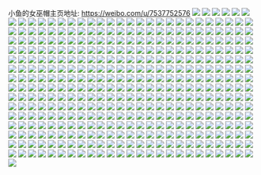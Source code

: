 小鱼的女巫帽主页地址: https://weibo.com/u/7537752576 
![](https://wx4.sinaimg.cn/mw2000/008e7DMsly1h9er8m2pfwj30u00yen5s.jpg) 
![](https://wx4.sinaimg.cn/mw2000/008e7DMsly1h9er9sxnvyj30u00ycth7.jpg) 
![](https://wx4.sinaimg.cn/mw2000/008e7DMsly1h9ckpwsyvfj32c0340e82.jpg) 
![](https://wx4.sinaimg.cn/mw2000/008e7DMsly1h9ckq28honj32c0340b2a.jpg) 
![](https://wx4.sinaimg.cn/mw2000/008e7DMsly1h9ckq363dcj32c0340kjm.jpg) 
![](https://wx4.sinaimg.cn/mw2000/008e7DMsly1h9ckpvk2eaj32c0340npd.jpg) 
![](https://wx4.sinaimg.cn/mw2000/008e7DMsly1h9ckq4dakcj32c0340e82.jpg) 
![](https://wx4.sinaimg.cn/mw2000/008e7DMsly1h9ckq5gg2ij32c0340npd.jpg) 
![](https://wx4.sinaimg.cn/mw2000/008e7DMsly1h9ckq6kxeij32bg33zu0y.jpg) 
![](https://wx4.sinaimg.cn/mw2000/008e7DMsly1h9ckq7sj7sj32bz2iqb2a.jpg) 
![](https://wx4.sinaimg.cn/mw2000/008e7DMsly1h9ckq8pcr0j32c0340b2a.jpg) 
![](https://wx4.sinaimg.cn/mw2000/008e7DMsly1h9ckqa12jej32c0340npe.jpg) 
![](https://wx4.sinaimg.cn/mw2000/008e7DMsly8h7cx9of03gj31jk2bcada.jpg) 
![](https://wx4.sinaimg.cn/mw2000/008e7DMsly8h7cx9ol3lvj31jk2bctfg.jpg) 
![](https://wx4.sinaimg.cn/mw2000/008e7DMsly8h7cx9owm2gj31jk2bcdn8.jpg) 
![](https://wx4.sinaimg.cn/mw2000/008e7DMsly8h7cx821tuvj31jk2bcwnf.jpg) 
![](https://wx4.sinaimg.cn/mw2000/008e7DMsly8h7cx82868lj31jk2bcqag.jpg) 
![](https://wx4.sinaimg.cn/mw2000/008e7DMsly8h7cx7x1xx2j31jk2elq92.jpg) 
![](https://wx4.sinaimg.cn/mw2000/008e7DMsly8h7cx7xfnipj31jk2fd7ao.jpg) 
![](https://wx4.sinaimg.cn/mw2000/008e7DMsly8h7cx7y0lglj31jk2bcqbf.jpg) 
![](https://wx4.sinaimg.cn/mw2000/008e7DMsly8h7cx7z7o4fj31jk2go7ay.jpg) 
![](https://wx4.sinaimg.cn/mw2000/008e7DMsly8h7cx7zz1omj31jk2qwtdy.jpg) 
![](https://wx4.sinaimg.cn/mw2000/008e7DMsly8h7cx7woqsyj32qw1jk7b7.jpg) 
![](https://wx4.sinaimg.cn/mw2000/008e7DMsly8h7cx81ti2jj31jk2qwwne.jpg) 
![](https://wx4.sinaimg.cn/mw2000/008e7DMsly8h7cx82j41yj31jk2qwh2j.jpg) 
![](https://wx4.sinaimg.cn/mw2000/008e7DMsly8h7cx3jccltj31xo2wi4qq.jpg) 
![](https://wx4.sinaimg.cn/mw2000/008e7DMsly8h7cx3jg9fej31r62msb2a.jpg) 
![](https://wx4.sinaimg.cn/mw2000/008e7DMsly8h7cx46nzkdj31jk2bcdwn.jpg) 
![](https://wx4.sinaimg.cn/mw2000/008e7DMsly8h7cx4687y1j31jk2d7qo4.jpg) 
![](https://wx4.sinaimg.cn/mw2000/008e7DMsly8h7cx44y25nj32qw1jk44v.jpg) 
![](https://wx4.sinaimg.cn/mw2000/008e7DMsly8h7cx4bpvwlj31jk2nwwk7.jpg) 
![](https://wx4.sinaimg.cn/mw2000/008e7DMsly1h6faf14tuvj31xo2wiu0y.jpg) 
![](https://wx4.sinaimg.cn/mw2000/008e7DMsly1h6faf2nv09j31xo2wi7wj.jpg) 
![](https://wx4.sinaimg.cn/mw2000/008e7DMsly1h6faf40yq5j31l92wi4qq.jpg) 
![](https://wx4.sinaimg.cn/mw2000/008e7DMsly1h6faf5igaej32wi1xo4qr.jpg) 
![](https://wx4.sinaimg.cn/mw2000/008e7DMsly1h6faf77m87j32dc35skjn.jpg) 
![](https://wx4.sinaimg.cn/mw2000/008e7DMsly1h6fafe78xsj31xo2wihdv.jpg) 
![](https://wx4.sinaimg.cn/mw2000/008e7DMsly1h6faf8sjx3j31xo2wi14v.jpg) 
![](https://wx4.sinaimg.cn/mw2000/008e7DMsly1h6fafa6twxj31xo2wiara.jpg) 
![](https://wx4.sinaimg.cn/mw2000/008e7DMsly1h6fafcgacrj31xo2wie83.jpg) 
![](https://wx4.sinaimg.cn/mw2000/008e7DMsly1h1kh6a6lqjj30u0190amg.jpg) 
![](https://wx4.sinaimg.cn/mw2000/008e7DMsly1h1kh6ar5fej31900u0dnq.jpg) 
![](https://wx4.sinaimg.cn/mw2000/008e7DMsly1h1kh6eor89j30u0190gt4.jpg) 
![](https://wx4.sinaimg.cn/mw2000/008e7DMsly1h1kh6b9ujnj30u0190dnp.jpg) 
![](https://wx4.sinaimg.cn/mw2000/008e7DMsly1h1kh69fzs1j30u01907bz.jpg) 
![](https://wx4.sinaimg.cn/mw2000/008e7DMsly1h1kh6bsn4gj30u0190qac.jpg) 
![](https://wx4.sinaimg.cn/mw2000/008e7DMsly1h1kh6g2xmij30u0190k0a.jpg) 
![](https://wx4.sinaimg.cn/mw2000/008e7DMsly1h1kh6djlrxj31900u0wmk.jpg) 
![](https://wx4.sinaimg.cn/mw2000/008e7DMsly1h1kh6e19nsj30u0190tez.jpg) 
![](https://wx4.sinaimg.cn/mw2000/008e7DMsly1h1kh6f8yg1j31he0u010l.jpg) 
![](https://wx4.sinaimg.cn/mw2000/008e7DMsly1h1kh6gwpm9j30u019045t.jpg) 
![](https://wx4.sinaimg.cn/mw2000/008e7DMsly1h1kh6hn4ybj30u0190guy.jpg) 
![](https://wx4.sinaimg.cn/mw2000/008e7DMsly1h1kh6cwrl8j30u0190qam.jpg) 
![](https://wx4.sinaimg.cn/mw2000/008e7DMsly1h1kh6iaoeyj30u019011n.jpg) 
![](https://wx4.sinaimg.cn/mw2000/008e7DMsly1h1kh6izod6j30u0190qas.jpg) 
![](https://wx4.sinaimg.cn/mw2000/008e7DMsly1h1kh6jp0ybj30u0190doc.jpg) 
![](https://wx4.sinaimg.cn/mw2000/008e7DMsly1h1kh6ke4f0j30u018pdmx.jpg) 
![](https://wx4.sinaimg.cn/mw2000/008e7DMsly1h1kh6l7c0nj30u0190aj0.jpg) 
![](https://wx4.sinaimg.cn/mw2000/008e7DMsly1h1jigzk511j33vc2kwqv8.jpg) 
![](https://wx4.sinaimg.cn/mw2000/008e7DMsly1h1jih85upej32kw3vc1l1.jpg) 
![](https://wx4.sinaimg.cn/mw2000/008e7DMsly1h1jihmf7j0j33vc2kwqv8.jpg) 
![](https://wx4.sinaimg.cn/mw2000/008e7DMsly1h1jihc2mmqj32kw3vcnpf.jpg) 
![](https://wx4.sinaimg.cn/mw2000/008e7DMsly1h1jihejeffj32kw3vcb2c.jpg) 
![](https://wx4.sinaimg.cn/mw2000/008e7DMsly1h1jihhz19yj32kw3vcb2b.jpg) 
![](https://wx4.sinaimg.cn/mw2000/008e7DMsly1h1jihvzhn3j32kw3vcb2b.jpg) 
![](https://wx4.sinaimg.cn/mw2000/008e7DMsly1h1jihxq96pj31hc1z4qv5.jpg) 
![](https://wx4.sinaimg.cn/mw2000/008e7DMsly1h1jihz6danj31hc1z4qv5.jpg) 
![](https://wx4.sinaimg.cn/mw2000/008e7DMsly1h1jihoyzvpj32o0400hdv.jpg) 
![](https://wx4.sinaimg.cn/mw2000/008e7DMsly1h1ht7w86cuj30u01dqtc6.jpg) 
![](https://wx4.sinaimg.cn/mw2000/008e7DMsly1h1ht7wprbhj30u019tgpy.jpg) 
![](https://wx4.sinaimg.cn/mw2000/008e7DMsly1h1ht7x7vpwj30u0190wgx.jpg) 
![](https://wx4.sinaimg.cn/mw2000/008e7DMsly1h1ht7xt63sj31900u0jto.jpg) 
![](https://wx4.sinaimg.cn/mw2000/008e7DMsly1h1ht7ydgbjj30u019078y.jpg) 
![](https://wx4.sinaimg.cn/mw2000/008e7DMsly1h1ht7yurikj30u013zgo1.jpg) 
![](https://wx4.sinaimg.cn/mw2000/008e7DMsly1h1h39ea6z0j30u0140n3t.jpg) 
![](https://wx4.sinaimg.cn/mw2000/008e7DMsly1h1h39dd7v8j30u0140112.jpg) 
![](https://wx4.sinaimg.cn/mw2000/008e7DMsly1h1h39faaxxj30u013zqan.jpg) 
![](https://wx4.sinaimg.cn/mw2000/008e7DMsly1h1h39fr7g6j30u0140thd.jpg) 
![](https://wx4.sinaimg.cn/mw2000/008e7DMsly1h1h39dtuyij30u0110dn5.jpg) 
![](https://wx4.sinaimg.cn/mw2000/008e7DMsly1h1h39gprc4j30u014079d.jpg) 
![](https://wx4.sinaimg.cn/mw2000/008e7DMsly1h0wx9i5u48j31hc1z4npd.jpg) 
![](https://wx4.sinaimg.cn/mw2000/008e7DMsly1h0wx9jze23j31hc1z4u0x.jpg) 
![](https://wx4.sinaimg.cn/mw2000/008e7DMsly1h0wx9nqj9jj31co1p44qp.jpg) 
![](https://wx4.sinaimg.cn/mw2000/008e7DMsly1h0wx9kkbckj318q1gu1hm.jpg) 
![](https://wx4.sinaimg.cn/mw2000/008e7DMsly1h0wx9lo0h8j318m1kc4qp.jpg) 
![](https://wx4.sinaimg.cn/mw2000/008e7DMsly1h0wx9mlwsxj316o1kwkhn.jpg) 
![](https://wx4.sinaimg.cn/mw2000/008e7DMsly1h0wx9oj5u3j31hc1q81dt.jpg) 
![](https://wx4.sinaimg.cn/mw2000/008e7DMsly1h0wx9r22cuj31881z4b29.jpg) 
![](https://wx4.sinaimg.cn/mw2000/008e7DMsly1h0wx9q2bioj31hc1z4x66.jpg) 
![](https://wx4.sinaimg.cn/mw2000/008e7DMsly1h0wx9ryk1yj31hc143b29.jpg) 
![](https://wx4.sinaimg.cn/mw2000/008e7DMsly1h0r54fpmhhj30u01hctrw.jpg) 
![](https://wx4.sinaimg.cn/mw2000/008e7DMsly1h0r54g9r50j30u01hcdxw.jpg) 
![](https://wx4.sinaimg.cn/mw2000/008e7DMsly1h0r54gxs9fj30u01hc7kp.jpg) 
![](https://wx4.sinaimg.cn/mw2000/008e7DMsly1h0qjawrbhtj30u00xr43t.jpg) 
![](https://wx4.sinaimg.cn/mw2000/008e7DMsly1h0qjax0ubbj30u019078b.jpg) 
![](https://wx4.sinaimg.cn/mw2000/008e7DMsly1h0qjb5zzwaj34002o01l1.jpg) 
![](https://wx4.sinaimg.cn/mw2000/008e7DMsly1h0qjaxpch5j31900u0gqn.jpg) 
![](https://wx4.sinaimg.cn/mw2000/008e7DMsly1h0qjazu23hj30sg0vy12x.jpg) 
![](https://wx4.sinaimg.cn/mw2000/008e7DMsly1h0qjayfev1j31900u0q8l.jpg) 
![](https://wx4.sinaimg.cn/mw2000/008e7DMsly1h0qjb1f4okj31kw2dc7wi.jpg) 
![](https://wx4.sinaimg.cn/mw2000/008e7DMsly1h0qjb3qttcj32o0400u0z.jpg) 
![](https://wx4.sinaimg.cn/mw2000/008e7DMsly1h0qjaz7shmj31900u0gqf.jpg) 
![](https://wx4.sinaimg.cn/mw2000/008e7DMsly1h0qjazf0nmj30u01900yd.jpg) 
![](https://wx4.sinaimg.cn/mw2000/008e7DMsly1h0qjayo6r1j31900u0aey.jpg) 
![](https://wx4.sinaimg.cn/mw2000/008e7DMsly1h0qjb7vggjj32o0400b2c.jpg) 
![](https://wx4.sinaimg.cn/mw2000/008e7DMsly1h0qjaxxf9oj30u0140n2g.jpg) 
![](https://wx4.sinaimg.cn/mw2000/008e7DMsly1h0qjay5b1uj30u0190te3.jpg) 
![](https://wx4.sinaimg.cn/mw2000/008e7DMsly1h0ptanx05kj30u40tz770.jpg) 
![](https://wx4.sinaimg.cn/mw2000/008e7DMsly1h0ptao7ennj30by0byjry.jpg) 
![](https://wx4.sinaimg.cn/mw2000/008e7DMsly1h0ptaofoinj30u00u0di9.jpg) 
![](https://wx4.sinaimg.cn/mw2000/008e7DMsly1h0ptaoyeyij30oo0sv41o.jpg) 
![](https://wx4.sinaimg.cn/mw2000/008e7DMsly1h0pgvievepj32k13r5qv7.jpg) 
![](https://wx4.sinaimg.cn/mw2000/008e7DMsly1h0pgvkpxonj32kw3vc7wi.jpg) 
![](https://wx4.sinaimg.cn/mw2000/008e7DMsly1h0pgvmhl1hj32kw3vc7wi.jpg) 
![](https://wx4.sinaimg.cn/mw2000/008e7DMsly1h0pgvoo5wgj32kw3vce82.jpg) 
![](https://wx4.sinaimg.cn/mw2000/008e7DMsly1h0pgvqntmxj32kw3vc4qq.jpg) 
![](https://wx4.sinaimg.cn/mw2000/008e7DMsly1h0pgvspvyqj33vc2kwb2a.jpg) 
![](https://wx4.sinaimg.cn/mw2000/008e7DMsly1h0pgvuwf4mj32kw3vce82.jpg) 
![](https://wx4.sinaimg.cn/mw2000/008e7DMsly1h0pgwcxojbj32kw3vckjm.jpg) 
![](https://wx4.sinaimg.cn/mw2000/008e7DMsly1h0pgvzyiefj32kw3vce82.jpg) 
![](https://wx4.sinaimg.cn/mw2000/008e7DMsly1h0pgvxtfkaj33vc2kw4qq.jpg) 
![](https://wx4.sinaimg.cn/mw2000/008e7DMsly1h0pgw22tv5j32kw3vcb2a.jpg) 
![](https://wx4.sinaimg.cn/mw2000/008e7DMsly1h0pgw46qgrj32kw3vce82.jpg) 
![](https://wx4.sinaimg.cn/mw2000/008e7DMsly1h0pgw5uln8j32kw2q61ky.jpg) 
![](https://wx4.sinaimg.cn/mw2000/008e7DMsly1h0pgw8re3hj32kw3vcqv6.jpg) 
![](https://wx4.sinaimg.cn/mw2000/008e7DMsly1h0pgwb35jij32kw3vce82.jpg) 
![](https://wx4.sinaimg.cn/mw2000/008e7DMsly1h0pgwevqxkj32kw3vc4qq.jpg) 
![](https://wx4.sinaimg.cn/mw2000/008e7DMsly1h0olb9s39ej32kw3vchdu.jpg) 
![](https://wx4.sinaimg.cn/mw2000/008e7DMsly1h0olbca6w1j32kw3v8e82.jpg) 
![](https://wx4.sinaimg.cn/mw2000/008e7DMsly1h0olbei6xwj30zj1kj4by.jpg) 
![](https://wx4.sinaimg.cn/mw2000/008e7DMsly1h0olbh58ppj32kw3vce82.jpg) 
![](https://wx4.sinaimg.cn/mw2000/008e7DMsly1h0olbk5q6lj32kw3vcnpe.jpg) 
![](https://wx4.sinaimg.cn/mw2000/008e7DMsly1h0olbmjvxzj32kw3vc7wi.jpg) 
![](https://wx4.sinaimg.cn/mw2000/008e7DMsly1h0olbp6gvwj32kw3vcnpg.jpg) 
![](https://wx4.sinaimg.cn/mw2000/008e7DMsly1h0olbt16sej32kw3vce83.jpg) 
![](https://wx4.sinaimg.cn/mw2000/008e7DMsly1h0olbv03sjj32kw3vcb2a.jpg) 
![](https://wx4.sinaimg.cn/mw2000/008e7DMsly1h0olbyli3kj32kw3vckjm.jpg) 
![](https://wx4.sinaimg.cn/mw2000/008e7DMsly1h0olc0uv4rj32kw3vchdu.jpg) 
![](https://wx4.sinaimg.cn/mw2000/008e7DMsly1h0olc2qluuj32kw3vce82.jpg) 
![](https://wx4.sinaimg.cn/mw2000/008e7DMsly1h0olc4stcij32kw3vchdu.jpg) 
![](https://wx4.sinaimg.cn/mw2000/008e7DMsly1gv333gahgtj60u0190jxc02.jpg) 
![](https://wx4.sinaimg.cn/mw2000/008e7DMsly1gv333gzw5ej60u019043m02.jpg) 
![](https://wx4.sinaimg.cn/mw2000/008e7DMsly1gv333hwas8j60u019042d02.jpg) 
![](https://wx4.sinaimg.cn/mw2000/008e7DMsgy1guw14rvzpij60u0190dn702.jpg) 
![](https://wx4.sinaimg.cn/mw2000/008e7DMsgy1guw14sw3iej60u0190gsd02.jpg) 
![](https://wx4.sinaimg.cn/mw2000/008e7DMsgy1guw14tn6s0j60u01900zv02.jpg) 
![](https://wx4.sinaimg.cn/mw2000/008e7DMsgy1guw14xeujpj60u01esdma02.jpg) 
![](https://wx4.sinaimg.cn/mw2000/008e7DMsgy1guw14yb0imj60u0190aik02.jpg) 
![](https://wx4.sinaimg.cn/mw2000/008e7DMsgy1guw14z7ih6j60u01d046o02.jpg) 
![](https://wx4.sinaimg.cn/mw2000/008e7DMsgy1guw14v3e70j60u01907ap02.jpg) 
![](https://wx4.sinaimg.cn/mw2000/008e7DMsgy1guw14w6y3kj60u01a6dnr02.jpg) 
![](https://wx4.sinaimg.cn/mw2000/008e7DMsgy1guw1503lq4j60u019010502.jpg) 
![](https://wx4.sinaimg.cn/mw2000/008e7DMsgy1gtt2qo7lavj31kw2dckjm.jpg) 
![](https://wx4.sinaimg.cn/mw2000/008e7DMsgy1gtt2qq0q03j31kw2dckjm.jpg) 
![](https://wx4.sinaimg.cn/mw2000/008e7DMsgy1gtt2sjqs9zj31kw2dcqv6.jpg) 
![](https://wx4.sinaimg.cn/mw2000/008e7DMsgy1gts60ph7svj31kw2dcqv6.jpg) 
![](https://wx4.sinaimg.cn/mw2000/008e7DMsgy1gts60qzljvj31kw2dc4qp.jpg) 
![](https://wx4.sinaimg.cn/mw2000/008e7DMsgy1gts60rymytj30sg1pmdus.jpg) 
![](https://wx4.sinaimg.cn/mw2000/008e7DMsgy1gts60tzuh7j31kw2dc7wi.jpg) 
![](https://wx4.sinaimg.cn/mw2000/008e7DMsgy1gts60vx5jzj31kw2dcu0x.jpg) 
![](https://wx4.sinaimg.cn/mw2000/008e7DMsgy1gts60xdgrlj31kw2dcx5l.jpg) 
![](https://wx4.sinaimg.cn/mw2000/008e7DMsgy1gts60ywehyj31kw2dce81.jpg) 
![](https://wx4.sinaimg.cn/mw2000/008e7DMsgy1gts6108hngj31kw2dc4qp.jpg) 
![](https://wx4.sinaimg.cn/mw2000/008e7DMsgy1gts611rzrgj31kw2dchdt.jpg) 
![](https://wx4.sinaimg.cn/mw2000/008e7DMsgy1gts613b37dj31kw2dc1kx.jpg) 
![](https://wx4.sinaimg.cn/mw2000/008e7DMsgy1gts614jx2pj32dc1kw4qp.jpg) 
![](https://wx4.sinaimg.cn/mw2000/008e7DMsgy1gts6161digj32dc1kw7wh.jpg) 
![](https://wx4.sinaimg.cn/mw2000/008e7DMsgy1gts617v4iij32o0400npd.jpg) 
![](https://wx4.sinaimg.cn/mw2000/008e7DMsgy1gtjzye8dvyj31kw2dce81.jpg) 
![](https://wx4.sinaimg.cn/mw2000/008e7DMsgy1gtjzyfylh9j31kw2dc7w2.jpg) 
![](https://wx4.sinaimg.cn/mw2000/008e7DMsgy1gtjzyjogf1j31kw2dc4qp.jpg) 
![](https://wx4.sinaimg.cn/mw2000/008e7DMsgy1gtjzylgqksj31kw2dc7wh.jpg) 
![](https://wx4.sinaimg.cn/mw2000/008e7DMsgy1gtjzypgvknj31kw2dchdt.jpg) 
![](https://wx4.sinaimg.cn/mw2000/008e7DMsgy1gtjzyrd81mj31kw2dchdt.jpg) 
![](https://wx4.sinaimg.cn/mw2000/008e7DMsgy1gtjzyuuao2j32dc1kwnhx.jpg) 
![](https://wx4.sinaimg.cn/mw2000/008e7DMsgy1gtjzywhgiej32dc1kwkjl.jpg) 
![](https://wx4.sinaimg.cn/mw2000/008e7DMsgy1gtjzyt1c8aj31kw2dce3s.jpg) 
![](https://wx4.sinaimg.cn/mw2000/008e7DMsgy1gtjzyxwom9j32dc1kw1kx.jpg) 
![](https://wx4.sinaimg.cn/mw2000/008e7DMsgy1gtjzz11f5rj34002o04qr.jpg) 
![](https://wx4.sinaimg.cn/mw2000/008e7DMsgy1gtjzyhqdeoj31kw2dcb29.jpg) 
![](https://wx4.sinaimg.cn/mw2000/008e7DMsgy1gtikpizg1yj31kw2dcb29.jpg) 
![](https://wx4.sinaimg.cn/mw2000/008e7DMsgy1gtikpjtx6wj34002o07wh.jpg) 
![](https://wx4.sinaimg.cn/mw2000/008e7DMsgy1gtikplgheij31kw2dc1ky.jpg) 
![](https://wx4.sinaimg.cn/mw2000/008e7DMsgy1gtikpmpqmyj31kw2dcb29.jpg) 
![](https://wx4.sinaimg.cn/mw2000/008e7DMsgy1gtikpnly2wj34002o0kjl.jpg) 
![](https://wx4.sinaimg.cn/mw2000/008e7DMsgy1gtikpoybjnj32dc1kwe81.jpg) 
![](https://wx4.sinaimg.cn/mw2000/008e7DMsgy1gtikpqafbej31kw2dchdt.jpg) 
![](https://wx4.sinaimg.cn/mw2000/008e7DMsgy1gtikps68zzj31kw2dckjl.jpg) 
![](https://wx4.sinaimg.cn/mw2000/008e7DMsgy1gtikpu4tf0j31kw2dchdt.jpg) 
![](https://wx4.sinaimg.cn/mw2000/008e7DMsly1gteye943r4j30u019043q.jpg) 
![](https://wx4.sinaimg.cn/mw2000/008e7DMsly1gteye9vddvj30u019045s.jpg) 
![](https://wx4.sinaimg.cn/mw2000/008e7DMsly1gteyeaewxhj30u0190tew.jpg) 
![](https://wx4.sinaimg.cn/mw2000/008e7DMsly1gteyeb3e28j30u0190goi.jpg) 
![](https://wx4.sinaimg.cn/mw2000/008e7DMsly1gteyebwh71j30u0190te4.jpg) 
![](https://wx4.sinaimg.cn/mw2000/008e7DMsly1gteyedk5jej30u0190gqb.jpg) 
![](https://wx4.sinaimg.cn/mw2000/008e7DMsly1gteyee9hmpj30u0190q9y.jpg) 
![](https://wx4.sinaimg.cn/mw2000/008e7DMsly1gteyef0fn8j30u0190gpv.jpg) 
![](https://wx4.sinaimg.cn/mw2000/008e7DMsly1gteyefv2lij30u01900yo.jpg) 
![](https://wx4.sinaimg.cn/mw2000/008e7DMsly1gteyeglzgfj30u0190wk8.jpg) 
![](https://wx4.sinaimg.cn/mw2000/008e7DMsly1gteyehe9fzj30u019044j.jpg) 
![](https://wx4.sinaimg.cn/mw2000/008e7DMsly1gt877va7brj30u0190qba.jpg) 
![](https://wx4.sinaimg.cn/mw2000/008e7DMsly1gt877vwbdyj315j0u0797.jpg) 
![](https://wx4.sinaimg.cn/mw2000/008e7DMsly1gt877wuxwzj30u018m0ym.jpg) 
![](https://wx4.sinaimg.cn/mw2000/008e7DMsly1gt877yfbjrj30u0190108.jpg) 
![](https://wx4.sinaimg.cn/mw2000/008e7DMsly1gt877xozhdj30u0190wlx.jpg) 
![](https://wx4.sinaimg.cn/mw2000/008e7DMsly1gt877zboloj30sg1pmk0o.jpg) 
![](https://wx4.sinaimg.cn/mw2000/008e7DMsly1gt877zzer6j30sg1pnn5o.jpg) 
![](https://wx4.sinaimg.cn/mw2000/008e7DMsly1gt8780le7dj30sg2dck3i.jpg) 
![](https://wx4.sinaimg.cn/mw2000/008e7DMsly1gt87815nzzj30sg2dc7ev.jpg) 
![](https://wx4.sinaimg.cn/mw2000/008e7DMsly1gt8781prmoj30u0190n28.jpg) 
![](https://wx4.sinaimg.cn/mw2000/008e7DMsly1gt3qfj6nyyj31kw2dchdt.jpg) 
![](https://wx4.sinaimg.cn/mw2000/008e7DMsly1gt3qfkv0svj31hq2db1kx.jpg) 
![](https://wx4.sinaimg.cn/mw2000/008e7DMsly1gt3qfn1utcj32dc1kwb29.jpg) 
![](https://wx4.sinaimg.cn/mw2000/008e7DMsly1gt3qfpwh5bj31kw2dcqv5.jpg) 
![](https://wx4.sinaimg.cn/mw2000/008e7DMsly1gt3qg9tc01j31kw2dc1kx.jpg) 
![](https://wx4.sinaimg.cn/mw2000/008e7DMsly1gt3qfrqno9j31kw2dckjl.jpg) 
![](https://wx4.sinaimg.cn/mw2000/008e7DMsly1gt3qft733aj31kw2dc7wh.jpg) 
![](https://wx4.sinaimg.cn/mw2000/008e7DMsly1gt3qg0vksaj31kw2dce81.jpg) 
![](https://wx4.sinaimg.cn/mw2000/008e7DMsly1gt3qgnhjf6j32dc1kw7wh.jpg) 
![](https://wx4.sinaimg.cn/mw2000/008e7DMsly1gsyrmikp3zj31900u07bk.jpg) 
![](https://wx4.sinaimg.cn/mw2000/008e7DMsly1gsyrmj74e0j31900u00xy.jpg) 
![](https://wx4.sinaimg.cn/mw2000/008e7DMsly1gsyrmk6jv4j30u00ub436.jpg) 
![](https://wx4.sinaimg.cn/mw2000/008e7DMsly1gsyrmlf4m2j30u0140dmk.jpg) 
![](https://wx4.sinaimg.cn/mw2000/008e7DMsly1gsyrmm9bn0j31900u0jxz.jpg) 
![](https://wx4.sinaimg.cn/mw2000/008e7DMsly1gsyrmn948fj30sg2dc4e1.jpg) 
![](https://wx4.sinaimg.cn/mw2000/008e7DMsly1gsyrmo2hr1j30u0190woe.jpg) 
![](https://wx4.sinaimg.cn/mw2000/008e7DMsly1gsyrmopxw1j30u0190grt.jpg) 
![](https://wx4.sinaimg.cn/mw2000/008e7DMsly1gsyrmpam47j30u0190gra.jpg) 
![](https://wx4.sinaimg.cn/mw2000/008e7DMsly1gsry87fojjj30u0190wow.jpg) 
![](https://wx4.sinaimg.cn/mw2000/008e7DMsly1gsry889llcj31kw2dc7wh.jpg) 
![](https://wx4.sinaimg.cn/mw2000/008e7DMsly1gsry89ckn5j31kw2dcu0x.jpg) 
![](https://wx4.sinaimg.cn/mw2000/008e7DMsly1gsry8ackt0j31kv2dbe81.jpg) 
![](https://wx4.sinaimg.cn/mw2000/008e7DMsly1gsry8c7bn5j31kf2dbhdt.jpg) 
![](https://wx4.sinaimg.cn/mw2000/008e7DMsly1gsry8dcwwkj31kw2dcqv5.jpg) 
![](https://wx4.sinaimg.cn/mw2000/008e7DMsly1gsry8b2bn0j31kw2dc4jx.jpg) 
![](https://wx4.sinaimg.cn/mw2000/008e7DMsly1gsry8fux6vj31kw2dc1kx.jpg) 
![](https://wx4.sinaimg.cn/mw2000/008e7DMsly1gsry8ewoe1j32o04007ny.jpg) 
![](https://wx4.sinaimg.cn/mw2000/008e7DMsly1gspd79g67ej30u018bagj.jpg) 
![](https://wx4.sinaimg.cn/mw2000/008e7DMsly1gspd7aib21j30u00u0n1r.jpg) 
![](https://wx4.sinaimg.cn/mw2000/008e7DMsly1gspd7bzk7ij30u01907ei.jpg) 
![](https://wx4.sinaimg.cn/mw2000/008e7DMsly1gspd7dbafcj31900u0qbg.jpg) 
![](https://wx4.sinaimg.cn/mw2000/008e7DMsly1gspd7eibl1j30u0190dol.jpg) 
![](https://wx4.sinaimg.cn/mw2000/008e7DMsly1gspd7g3yv4j31900u0wop.jpg) 
![](https://wx4.sinaimg.cn/mw2000/008e7DMsly1gspd7h54qfj30u0190gsc.jpg) 
![](https://wx4.sinaimg.cn/mw2000/008e7DMsly1gspd7hypn3j30u0190wl0.jpg) 
![](https://wx4.sinaimg.cn/mw2000/008e7DMsly1gspd7jm4kvj30u0190qcs.jpg) 
![](https://wx4.sinaimg.cn/mw2000/008e7DMsly1grhje563mmj30u0190gr0.jpg) 
![](https://wx4.sinaimg.cn/mw2000/008e7DMsly1grhje5rsfcj30u019043w.jpg) 
![](https://wx4.sinaimg.cn/mw2000/008e7DMsly1grhje6uze8j30u0190wj3.jpg) 
![](https://wx4.sinaimg.cn/mw2000/008e7DMsly1grhje7erdzj30u0190gpx.jpg) 
![](https://wx4.sinaimg.cn/mw2000/008e7DMsly1grhje6b7bxj31900u00xo.jpg) 
![](https://wx4.sinaimg.cn/mw2000/008e7DMsly1grhje8y2g8j31900u0n02.jpg) 
![](https://wx4.sinaimg.cn/mw2000/008e7DMsly1grhje7yhkej30u0190teg.jpg) 
![](https://wx4.sinaimg.cn/mw2000/008e7DMsly1grhje8emkkj30u0190wi0.jpg) 
![](https://wx4.sinaimg.cn/mw2000/008e7DMsly1grhje9i6eoj30u0190wh0.jpg) 
![](https://wx4.sinaimg.cn/mw2000/008e7DMsly1grhjeaas88j31900u0tc4.jpg) 
![](https://wx4.sinaimg.cn/mw2000/008e7DMsly1grhjeavfznj30u01900w1.jpg) 
![](https://wx4.sinaimg.cn/mw2000/008e7DMsly1grhjebewvaj30u0190jv6.jpg) 
![](https://wx4.sinaimg.cn/mw2000/008e7DMsly1grhjec3bwxj30u019078x.jpg) 
![](https://wx4.sinaimg.cn/mw2000/008e7DMsly1grhjecya5xj31c40u0q81.jpg) 
![](https://wx4.sinaimg.cn/mw2000/008e7DMsly1grhjedlxtlj30u0190tcq.jpg) 
![](https://wx4.sinaimg.cn/mw2000/008e7DMsly1grhjee6e6vj30u0190n1y.jpg) 
![](https://wx4.sinaimg.cn/mw2000/008e7DMsly1grhjeevjurj30u019047l.jpg) 
![](https://wx4.sinaimg.cn/mw2000/008e7DMsly1grhjefj0uoj30u0190td9.jpg) 
![](https://wx4.sinaimg.cn/mw2000/008e7DMsly1gr513hpossj318g1uogsu.jpg) 
![](https://wx4.sinaimg.cn/mw2000/008e7DMsly1gr513is10cj318g1uon9q.jpg) 
![](https://wx4.sinaimg.cn/mw2000/008e7DMsly1gr513jrw6pj318g1uon7f.jpg) 
![](https://wx4.sinaimg.cn/mw2000/008e7DMsly1gr513kcquwj31uo18gjzr.jpg) 
![](https://wx4.sinaimg.cn/mw2000/008e7DMsly1gr513koeafj318g1uotg0.jpg) 
![](https://wx4.sinaimg.cn/mw2000/008e7DMsly1gr513l4k7gj318g23bgu3.jpg) 
![](https://wx4.sinaimg.cn/mw2000/008e7DMsly1gr513o2jzhj318g1uoqeu.jpg) 
![](https://wx4.sinaimg.cn/mw2000/008e7DMsly1gr513oioqoj318g1uotix.jpg) 
![](https://wx4.sinaimg.cn/mw2000/008e7DMsly1gr513ou04lj31lg18g44c.jpg) 
![](https://wx4.sinaimg.cn/mw2000/008e7DMsly1gr50ktnfgvj31kw2dc7wi.jpg) 
![](https://wx4.sinaimg.cn/mw2000/008e7DMsly1gr50kv3agkj32dc1kwu0y.jpg) 
![](https://wx4.sinaimg.cn/mw2000/008e7DMsly1gr50l4sdajj32dc1kwe82.jpg) 
![](https://wx4.sinaimg.cn/mw2000/008e7DMsly1gr50kz5cr6j34002o01kx.jpg) 
![](https://wx4.sinaimg.cn/mw2000/008e7DMsly1gr50l6swgdj31kw2dcb2d.jpg) 
![](https://wx4.sinaimg.cn/mw2000/008e7DMsly1gr50l04xjqj32o0400h4q.jpg) 
![](https://wx4.sinaimg.cn/mw2000/008e7DMsly1gr50ky7q9ij32dc1kwnpg.jpg) 
![](https://wx4.sinaimg.cn/mw2000/008e7DMsly1gr50l1xeihj32o0400hdu.jpg) 
![](https://wx4.sinaimg.cn/mw2000/008e7DMsly1gr50l84xpej31kw2cnqv6.jpg) 
![](https://wx4.sinaimg.cn/mw2000/008e7DMsly1gr50la4ww0j32dc1kwkjm.jpg) 
![](https://wx4.sinaimg.cn/mw2000/008e7DMsly1gqomr65adxj31s02dc1kz.jpg) 
![](https://wx4.sinaimg.cn/mw2000/008e7DMsly1gqhrab0648j30u0190qc5.jpg) 
![](https://wx4.sinaimg.cn/mw2000/008e7DMsly1gqhrabwtm2j30u01hc463.jpg) 
![](https://wx4.sinaimg.cn/mw2000/008e7DMsly1gqhracn534j30u01hcdqw.jpg) 
![](https://wx4.sinaimg.cn/mw2000/008e7DMsly1gqhrad8bs1j30u01hc0yb.jpg) 
![](https://wx4.sinaimg.cn/mw2000/008e7DMsly1gqhrady8zbj31900u0gqs.jpg) 
![](https://wx4.sinaimg.cn/mw2000/008e7DMsly1gqhraesc0wj31900u047f.jpg) 
![](https://wx4.sinaimg.cn/mw2000/008e7DMsly1gqhraffo2ij30u019047z.jpg) 
![](https://wx4.sinaimg.cn/mw2000/008e7DMsly1gqhrag41avj30u01hc441.jpg) 
![](https://wx4.sinaimg.cn/mw2000/008e7DMsly1gqhragw78aj30u01hcjxl.jpg) 
![](https://wx4.sinaimg.cn/mw2000/008e7DMsly1gqhrahy8ebj30u0190wju.jpg) 
![](https://wx4.sinaimg.cn/mw2000/008e7DMsly1gqauufxr2uj30u0190dls.jpg) 
![](https://wx4.sinaimg.cn/mw2000/008e7DMsly1gqauugfuslj30u01900vr.jpg) 
![](https://wx4.sinaimg.cn/mw2000/008e7DMsly1gqauuha5trj30u013z46c.jpg) 
![](https://wx4.sinaimg.cn/mw2000/008e7DMsly1gqauuhseihj31900u0doj.jpg) 
![](https://wx4.sinaimg.cn/mw2000/008e7DMsly1gqauuidplcj30u0190q99.jpg) 
![](https://wx4.sinaimg.cn/mw2000/008e7DMsly1gqauuiz3tzj30u01907a6.jpg) 
![](https://wx4.sinaimg.cn/mw2000/008e7DMsly1gqauulwnqaj30u0190wmg.jpg) 
![](https://wx4.sinaimg.cn/mw2000/008e7DMsly1gqauuk15p5j30u0190tep.jpg) 
![](https://wx4.sinaimg.cn/mw2000/008e7DMsly1gqauumh9d7j31900u0ael.jpg) 
![](https://wx4.sinaimg.cn/mw2000/008e7DMsly1gqauuna0z3j30u0190n3p.jpg) 
![](https://wx4.sinaimg.cn/mw2000/008e7DMsly1gpz77x2g42j31900u00xl.jpg) 
![](https://wx4.sinaimg.cn/mw2000/008e7DMsly1gpz77xlgbnj30u00yj435.jpg) 
![](https://wx4.sinaimg.cn/mw2000/008e7DMsly1gpz77y3o2lj31900u07al.jpg) 
![](https://wx4.sinaimg.cn/mw2000/008e7DMsly1gpz77ym3l7j30u0190aeb.jpg) 
![](https://wx4.sinaimg.cn/mw2000/008e7DMsly1gpz77z1x19j31900u0gsh.jpg) 
![](https://wx4.sinaimg.cn/mw2000/008e7DMsly1gpz77zlogtj31900u0gqp.jpg) 
![](https://wx4.sinaimg.cn/mw2000/008e7DMsly1gpz7802islj313m0u0ads.jpg) 
![](https://wx4.sinaimg.cn/mw2000/008e7DMsly1gpz780lbzyj31900u0dkt.jpg) 
![](https://wx4.sinaimg.cn/mw2000/008e7DMsly1gpz78176xlj31900u00xf.jpg) 
![](https://wx4.sinaimg.cn/mw2000/008e7DMsly1gpz781wmftj31900u079b.jpg) 
![](https://wx4.sinaimg.cn/mw2000/008e7DMsly1gpz782g58bj30u0190dkz.jpg) 
![](https://wx4.sinaimg.cn/mw2000/008e7DMsly1gpz7a3we35j30u0190qa1.jpg) 
![](https://wx4.sinaimg.cn/mw2000/008e7DMsly1gpz43lcco0j30u0190q7b.jpg) 
![](https://wx4.sinaimg.cn/mw2000/008e7DMsly1gpz43lv1i0j31900u0grd.jpg) 
![](https://wx4.sinaimg.cn/mw2000/008e7DMsly1gpz43qnq84j30u0140455.jpg) 
![](https://wx4.sinaimg.cn/mw2000/008e7DMsly1gpz43mkxcpj30u00u0dkd.jpg) 
![](https://wx4.sinaimg.cn/mw2000/008e7DMsly1gpz43n2g1aj31900u0jws.jpg) 
![](https://wx4.sinaimg.cn/mw2000/008e7DMsly1gpz43nmkznj30u0190jwg.jpg) 
![](https://wx4.sinaimg.cn/mw2000/008e7DMsly1gpz43ply5xj30u01900xa.jpg) 
![](https://wx4.sinaimg.cn/mw2000/008e7DMsly1gpz43ob2ivj31900u0n76.jpg) 
![](https://wx4.sinaimg.cn/mw2000/008e7DMsly1gpz43ouou1j30u0190wiy.jpg) 
![](https://wx4.sinaimg.cn/mw2000/008e7DMsly1gpz43q2qlyj30u019078z.jpg) 
![](https://wx4.sinaimg.cn/mw2000/008e7DMsly1gpz43r4dwsj30u00gwgnm.jpg) 
![](https://wx4.sinaimg.cn/mw2000/008e7DMsly1gpz43rpsjfj31900u044l.jpg) 
![](https://wx4.sinaimg.cn/mw2000/008e7DMsly1gpz43ma7i7j30u0190wjv.jpg) 
![](https://wx4.sinaimg.cn/mw2000/008e7DMsly1gpz43s1m7jj319a0o0acv.jpg) 
![](https://wx4.sinaimg.cn/mw2000/008e7DMsly1gps97zu6tuj30u0190afh.jpg) 
![](https://wx4.sinaimg.cn/mw2000/008e7DMsly1gps980a0o3j30u0190n37.jpg) 
![](https://wx4.sinaimg.cn/mw2000/008e7DMsly1gps980qdmpj30u0190wj5.jpg) 
![](https://wx4.sinaimg.cn/mw2000/008e7DMsly1gps981a9xlj30u0190wh1.jpg) 
![](https://wx4.sinaimg.cn/mw2000/008e7DMsly1gps981wk2oj30u019042r.jpg) 
![](https://wx4.sinaimg.cn/mw2000/008e7DMsly1gps982cya4j31900u0q5s.jpg) 
![](https://wx4.sinaimg.cn/mw2000/008e7DMsly1gps982vmwvj30u019077u.jpg) 
![](https://wx4.sinaimg.cn/mw2000/008e7DMsly1gps983euegj30u0190q6w.jpg) 
![](https://wx4.sinaimg.cn/mw2000/008e7DMsly1gps983w6yhj30u019040x.jpg) 
![](https://wx4.sinaimg.cn/mw2000/008e7DMsly1gps984amiyj31900u0jv1.jpg) 
![](https://wx4.sinaimg.cn/mw2000/008e7DMsly1gps984tz6vj30u0190782.jpg) 
![](https://wx4.sinaimg.cn/mw2000/008e7DMsly1gps985owwqj30u0190whr.jpg) 
![](https://wx4.sinaimg.cn/mw2000/008e7DMsly1gps9865i5mj30u0190jvd.jpg) 
![](https://wx4.sinaimg.cn/mw2000/008e7DMsly1gps986k4r0j30u0190779.jpg) 
![](https://wx4.sinaimg.cn/mw2000/008e7DMsly1gps98754e1j30u0190tbw.jpg) 
![](https://wx4.sinaimg.cn/mw2000/008e7DMsly1gps987n0n3j30u0190wj1.jpg) 
![](https://wx4.sinaimg.cn/mw2000/008e7DMsly1gpaukh4bpxj30u0190434.jpg) 
![](https://wx4.sinaimg.cn/mw2000/008e7DMsly1gpauki142wj31900u0gsx.jpg) 
![](https://wx4.sinaimg.cn/mw2000/008e7DMsly1gpaukiopqoj30u0190n1r.jpg) 
![](https://wx4.sinaimg.cn/mw2000/008e7DMsly1gpaukjlaioj30u0190gry.jpg) 
![](https://wx4.sinaimg.cn/mw2000/008e7DMsly1gpaukhjxw7j31hx0u042q.jpg) 
![](https://wx4.sinaimg.cn/mw2000/008e7DMsly1gpaukk9itsj30u0190dkb.jpg) 
![](https://wx4.sinaimg.cn/mw2000/008e7DMsly1gpaukksufej31900u00xq.jpg) 
![](https://wx4.sinaimg.cn/mw2000/008e7DMsly1gpauklhwx8j313z0u0jw1.jpg) 
![](https://wx4.sinaimg.cn/mw2000/008e7DMsly1gpaukmljr7j30u0190tdn.jpg) 
![](https://wx4.sinaimg.cn/mw2000/008e7DMsly1gpaukndovdj31900u0aem.jpg) 
![](https://wx4.sinaimg.cn/mw2000/008e7DMsly1gotjnw3qh7j30u0190jyj.jpg) 
![](https://wx4.sinaimg.cn/mw2000/008e7DMsly1gotjnwsrznj31900u0tcv.jpg) 
![](https://wx4.sinaimg.cn/mw2000/008e7DMsly1goskferloxj30u01900vl.jpg) 
![](https://wx4.sinaimg.cn/mw2000/008e7DMsly1goskff7byej31900u00vr.jpg) 
![](https://wx4.sinaimg.cn/mw2000/008e7DMsly1goskffmouej30u0190dj0.jpg) 
![](https://wx4.sinaimg.cn/mw2000/008e7DMsly1goskfg3r60j31900u0wh6.jpg) 
![](https://wx4.sinaimg.cn/mw2000/008e7DMsly1goskfgqxa8j31900u078a.jpg) 
![](https://wx4.sinaimg.cn/mw2000/008e7DMsly1goskfhdn1mj30u01o0gux.jpg) 
![](https://wx4.sinaimg.cn/mw2000/008e7DMsly1goskfhz19tj31900u0421.jpg) 
![](https://wx4.sinaimg.cn/mw2000/008e7DMsly1goskfii10hj30u0190go5.jpg) 
![](https://wx4.sinaimg.cn/mw2000/008e7DMsly1goskfj31ajj31900u0jxx.jpg) 
![](https://wx4.sinaimg.cn/mw2000/008e7DMsly1goskfjmg5kj31900u0gpk.jpg) 
![](https://wx4.sinaimg.cn/mw2000/008e7DMsly1goskfk3wkhj31900u0ae9.jpg) 
![](https://wx4.sinaimg.cn/mw2000/008e7DMsly1goskfkogicj31900u07at.jpg) 
![](https://wx4.sinaimg.cn/mw2000/008e7DMsly1go12orp96ej30nb7pmqqs.jpg) 
![](https://wx4.sinaimg.cn/mw2000/008e7DMsly1go12p5kyi1j30u00u0wgr.jpg) 
![](https://wx4.sinaimg.cn/mw2000/008e7DMsly1go12p67ho3j30u0190109.jpg) 
![](https://wx4.sinaimg.cn/mw2000/008e7DMsly1gn5mpdj5saj30u01hcale.jpg) 
![](https://wx4.sinaimg.cn/mw2000/008e7DMsly1gn5mpebpsfj30u01hcn6h.jpg) 
![](https://wx4.sinaimg.cn/mw2000/008e7DMsly1gn5mpewx8cj30u01hcqbi.jpg) 
![](https://wx4.sinaimg.cn/mw2000/008e7DMsly1gn5mpffn16j30u01hcdou.jpg) 
![](https://wx4.sinaimg.cn/mw2000/008e7DMsly1gn5mpg721qj30tz1gfn9k.jpg) 
![](https://wx4.sinaimg.cn/mw2000/008e7DMsly1gn5mph65zhj30u01hc7iq.jpg) 
![](https://wx4.sinaimg.cn/mw2000/008e7DMsly1gn5mphvj88j30u01hcamb.jpg) 
![](https://wx4.sinaimg.cn/mw2000/008e7DMsly1gn5mpij5esj30u01hc169.jpg) 
![](https://wx4.sinaimg.cn/mw2000/008e7DMsly1gn5mpk22tjj30u01hcgyb.jpg) 
